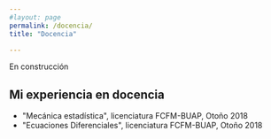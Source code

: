 ```yaml
---
#layout: page
permalink: /docencia/
title: "Docencia"

---
```

En construcción

## Mi experiencia en docencia


- "Mecánica estadística", licenciatura FCFM-BUAP, Otoño 2018
- "Ecuaciones Diferenciales", licenciatura FCFM-BUAP, Otoño 2018 
